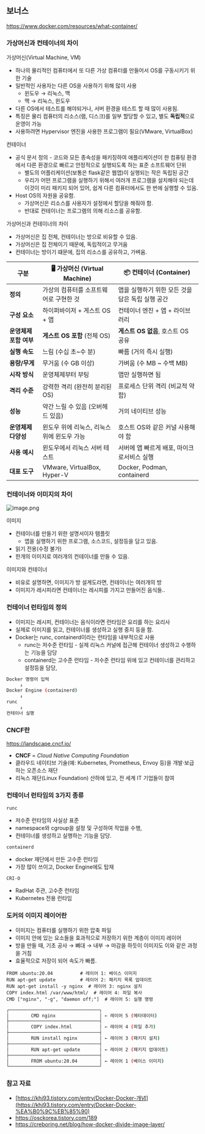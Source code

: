 ## 보너스

https://www.docker.com/resources/what-container/

### 가상머신과 컨테이너의 차이

가상머신(Virtual Machine, VM)

- 하나의 물리적인 컴퓨터에서 또 다른 가상 컴퓨터를 만들어서 OS를 구동시키기 위한 기술
- 일반적인 사용자는 다른 OS을 사용하기 위해 많이 사용
    - 윈도우 → 리눅스, 맥
    - 맥 → 리눅스, 윈도우
- 다른 OS에서 테스트를 해야되거나, 서버 환경을 테스트 할 때 많이 사용됨.
- 특징은 물리 컴퓨터의 리소스(램, 디스크)를 일부 할당할 수 있고, 별도 **독립적**으로 운영이 가능
- 사용하려면 Hypervisor 엔진을 사용한 프로그램이 필요(VMware, VirtualBox)

컨테이너

- 공식 문서 정의 - 코드와 모든 종속성을 패키징하여 애플리케이션이 한 컴퓨팅 환경에서 다른 환경으로 빠르고 안정적으로 실행되도록 하는 표준 소프트웨어 단위
    - 별도의 어플리케이션(보통은 flask같은 웹앱)이 실행되는 작은 독립된 공간
    - 우리가 어떤 프로그램을 실행하기 위해서 여러개 프로그램을 설치해야 되는데 이것이 미리 패키지 되어 있어, 쉽게 다른 컴퓨터에서도 한 번에 실행할 수 있음.
- Host OS의 자원을 공유함.
    - 가상머신은 리소스를 사용자가 설정에서 할당을 해줘야 함.
    - 반대로 컨테이너는 프로그램의 의해 리소스를 공유함.

가상머신과 컨테이너의 차이

- 가상머신은 집 전체, 컨테이너는 방으로 비유할 수 있음.
- 가상머신은 집 전체이기 때문에, 독립적이고 무거움
- 컨테이너는 방이기 떄문에, 집의 리소스를 공유하고, 가벼움.

| 구분 | 🖥 가상머신 (Virtual Machine) | 📦 컨테이너 (Container) |
| --- | --- | --- |
| **정의** | 가상의 컴퓨터를 소프트웨어로 구현한 것 | 앱을 실행하기 위한 모든 것을 담은 독립 실행 공간 |
| **구성 요소** | 하이퍼바이저 + 게스트 OS + 앱 | 컨테이너 엔진 + 앱 + 라이브러리 |
| **운영체제 포함 여부** | **게스트 OS 포함** (전체 OS) | **게스트 OS 없음**, 호스트 OS 공유 |
| **실행 속도** | 느림 (수십 초~수 분) | 빠름 (거의 즉시 실행) |
| **용량/무게** | 무거움 (수 GB 이상) | 가벼움 (수 MB ~ 수백 MB) |
| **시작 방식** | 운영체제부터 부팅 | 앱만 실행하면 됨 |
| **격리 수준** | 강력한 격리 (완전히 분리된 OS) | 프로세스 단위 격리 (비교적 약함) |
| **성능** | 약간 느릴 수 있음 (오버헤드 있음) | 거의 네이티브 성능 |
| **운영체제 다양성** | 윈도우 위에 리눅스, 리눅스 위에 윈도우 가능 | 호스트 OS와 같은 커널 사용해야 함 |
| **사용 예시** | 윈도우에서 리눅스 서버 테스트 | 서버에 앱 빠르게 배포, 마이크로서비스 실행 |
| **대표 도구** | VMware, VirtualBox, Hyper-V | Docker, Podman, containerd |

### 컨테이너와 이미지의 차이

![image.png](attachment:058c90e1-388f-4bd1-877f-5603d8248b52:image.png)

이미지

- 컨테이너를 만들기 위한 설명서이자 탬플릿
    - 앱을 실행하기 위한 프로그램, 소스코드, 설정등을 담고 있음.
- 읽기 전용(수정 불가)
- 한개의 이미지로 여러개의 컨테이너를 만들 수 있음.

이미지와 컨테이너

- 비유로 설명하면, 이미지가 방 설계도라면, 컨테이너는 여러개의 방
- 이미지가 레시피라면 컨테이너는 레시피를 가지고 만들어진 음식들..

### 컨테이너 런타임의 정의

- 이미지는 레시피, 컨테이너는 음식이라면 런타임은 요리를 하는 요리사
- 실제로 이미지를 읽고, 컨테이너를 생성하고 실행 중지 등을 함.
- Docker는 runc, containerd이라는 런타임을 내부적으로 사용
    - runc는 저수준 런타임 - 실제 리눅스 커널에 접근해 컨테이너 생성하고 수행하는 기능을 담당
    - containerd는 고수준 런타임 - 저수준 런타임 위에 있고 컨테이너를 관리하고 설정등을 담당,

```bash
Docker 명령어 입력
     ↓
Docker Engine (containerd)
     ↓
runc
     ↓
컨테이너 실행
```

### CNCF란

https://landscape.cncf.io/

- **CNCF** = *Cloud Native Computing Foundation*
- 클라우드 네이티브 기술(예: Kubernetes, Prometheus, Envoy 등)을 개발·보급하는 오픈소스 재단
- 리눅스 재단(Linux Foundation) 산하에 있고, 전 세계 IT 기업들이 참여

### 컨테이너 런타임의 3가지 종류

`runc`

- 저수준 런타임의 사실상 표준
- namespace와 cgroup을 설정 및 구성하여 작업을 수행,
- 컨테이너를 생성하고 실행하는 기능을 담당.

`containerd`

- docker 재단에서 만든 고수준 런타임
- 가장 많이 쓰이고, Docker Engine에도 탑재

`CRI-O`

- RadHat 주관, 고수준 런타임
- Kubernetes 전용 런타임

### 도커의 이미지 레이어란

- 이미지는 컴퓨터를 실행하기 위한 압축 파일
- 이미지 안에 있는 요소들을 효과적으로 저장하기 위한 계층이 이미지 레이어
- 방을 만들 때, 기초 공사 → 뼈대 → 내부 → 마감을 하듯이 이미지도 이와 같은 과정을 거침
- 효율적으로 저장이 되어 속도가 빠름.

```docker
FROM ubuntu:20.04          # 레이어 1: 베이스 이미지
RUN apt-get update         # 레이어 2: 패키지 목록 업데이트
RUN apt-get install -y nginx  # 레이어 3: nginx 설치
COPY index.html /var/www/html/  # 레이어 4: 파일 복사
CMD ["nginx", "-g", "daemon off;"]  # 레이어 5: 실행 명령
```

```bash
┌─────────────────────────────────┐
│        CMD nginx                │ ← 레이어 5 (메타데이터)
├─────────────────────────────────┤
│        COPY index.html          │ ← 레이어 4 (파일 추가)
├─────────────────────────────────┤
│        RUN install nginx        │ ← 레이어 3 (패키지 설치)
├─────────────────────────────────┤
│        RUN apt-get update       │ ← 레이어 2 (패키지 업데이트)
├─────────────────────────────────┤
│        FROM ubuntu:20.04        │ ← 레이어 1 (베이스 이미지)
└─────────────────────────────────┘
```

### 참고 자료

- [https://khj93.tistory.com/entry/Docker-Docker-개념](https://khj93.tistory.com/entry/Docker-Docker-%EA%B0%9C%EB%85%90)
- https://osckorea.tistory.com/189
- https://creboring.net/blog/how-docker-divide-image-layer/